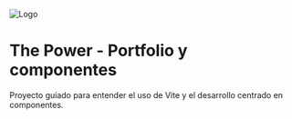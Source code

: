 ![Logo](https://framerusercontent.com/images/zJBgnto0UuieHjFzX0KB4xPLrLk.png)


# The Power - Portfolio y componentes

Proyecto guiado para entender el uso de Vite y el desarrollo centrado en componentes.
